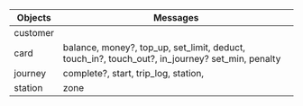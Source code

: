 Objects  | Messages
-------------     |     -------------
customer          |
card              | balance, money?, top_up, set_limit, deduct, touch_in?, touch_out?, in_journey? set_min, penalty
journey           | complete?, start, trip_log, station,
station           | zone
